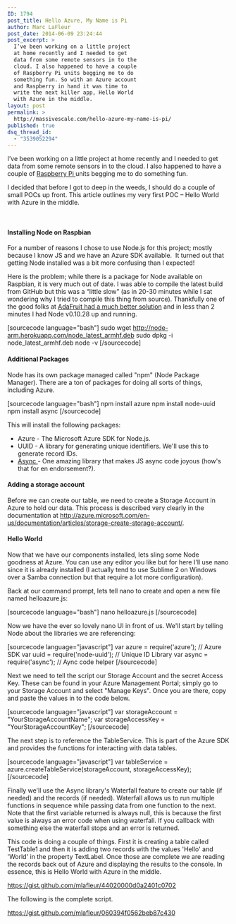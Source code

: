 ```yaml
---
ID: 1794
post_title: Hello Azure, My Name is Pi
author: Marc LaFleur
post_date: 2014-06-09 23:24:44
post_excerpt: >
  I’ve been working on a little project
  at home recently and I needed to get
  data from some remote sensors in to the
  cloud. I also happened to have a couple
  of Raspberry Pi units begging me to do
  something fun. So with an Azure account
  and Raspberry in hand it was time to
  write the next killer app, Hello World
  with Azure in the middle.
layout: post
permalink: >
  http://massivescale.com/hello-azure-my-name-is-pi/
published: true
dsq_thread_id:
  - "3539052294"
---
```

I’ve been working on a little project at home recently and I needed to get data from some remote sensors in to the cloud. I also happened to have a couple of <a href="http://www.amazon.com/gp/product/B00LPESRUK/ref=as_li_tl?ie=UTF8&amp;camp=1789&amp;creative=390957&amp;creativeASIN=B00LPESRUK&amp;linkCode=as2&amp;tag=soapb30-20&amp;linkId=LCABE5KBPNFINAXY&quot;&gt;Raspberry%20Pi&lt;/a&gt;&lt;img src=&quot;http://ir-na.amazon-adsystem.com/e/ir?t=soapb30-20&amp;l=as2&amp;o=1&amp;a=B00LPESRUK" target="_blank">Raspberry Pi </a>units begging me to do something fun.

I decided that before I got to deep in the weeds, I should do a couple of small POCs up front. This article outlines my very first POC – Hello World with Azure in the middle.

&nbsp;

<h4><strong>Installing Node on Raspbian</strong></h4>

For a number of reasons I chose to use Node.js for this project; mostly because I know JS and we have an Azure SDK available.  It turned out that getting Node installed was a bit more confusing than I expected!

Here is the problem; while there is a package for Node available on Raspbian, it is very much out of date. I was able to compile the latest build from GitHub but this was a “little slow” (as in 20-30 minutes while I sat wondering why I tried to compile this thing from source). Thankfully one of the good folks at <a href="https://learn.adafruit.com/raspberry-pi-hosting-node-red/setting-up-node-dot-js" target="_blank">AdaFruit had a much better solution</a> and in less than 2 minutes I had Node v0.10.28 up and running.

<div id="scid:C89E2BDB-ADD3-4f7a-9810-1B7EACF446C1:e3ed33a4-21c1-44ce-ac0a-f30df819b333" class="wlWriterEditableSmartContent" style="margin: 0px; padding: 0px; float: none; display: inline;">

[sourcecode language="bash"]
sudo wget http://node-arm.herokuapp.com/node_latest_armhf.deb
sudo dpkg -i node_latest_armhf.deb
node -v
[/sourcecode]

</div>

<h4><strong>Additional Packages</strong></h4>

Node has its own package managed called "npm" (Node Package Manager). There are a ton of packages for doing all sorts of things, including Azure.

<div id="scid:C89E2BDB-ADD3-4f7a-9810-1B7EACF446C1:a94fe9fa-a4c7-4a2e-bc4d-b5c2b4f5f6ab" class="wlWriterEditableSmartContent" style="margin: 0px; padding: 0px; float: none; display: inline;">

[sourcecode language="bash"]
npm install azure
npm install node-uuid
npm install async
[/sourcecode]

</div>

This will install the following packages:

<ul>
    <li>Azure - The Microsoft Azure SDK for Node.js.</li>
    <li>UUID - A library for generating unique identifiers. We'll use this to generate record IDs.</li>
    <li><a href="https://github.com/caolan/async" target="_blank">Async </a>- One amazing library that makes JS async code joyous (how's that for en endorsement?).</li>
</ul>

<h4><strong>Adding a storage account</strong></h4>

Before we can create our table, we need to create a Storage Account in Azure to hold our data. This process is described very clearly in the documentation at <a href="http://azure.microsoft.com/en-us/documentation/articles/storage-create-storage-account/">http://azure.microsoft.com/en-us/documentation/articles/storage-create-storage-account/</a>.

<h4>Hello World</h4>

Now that we have our components installed, lets sling some Node goodness at Azure. You can use any editor you like but for here I'll use nano since it is already installed (I actually tend to use Sublime 2 on Windows over a Samba connection but that require a lot more configuration).

Back at our command prompt, lets tell nano to create and open a new file named helloazure.js:

<div id="scid:C89E2BDB-ADD3-4f7a-9810-1B7EACF446C1:a546cc15-b576-475c-a3d8-2b419cfc647d" class="wlWriterEditableSmartContent" style="margin: 0px; padding: 0px; float: none; display: inline;">

[sourcecode language="bash"]
nano helloazure.js
[/sourcecode]

</div>

Now we have the ever so lovely nano UI in front of us. We'll start by telling Node about the libraries we are referencing:

<div id="scid:C89E2BDB-ADD3-4f7a-9810-1B7EACF446C1:4d414a9c-2eff-4b24-8ee5-33e36511b4b8" class="wlWriterEditableSmartContent" style="margin: 0px; padding: 0px; float: none; display: inline;">

[sourcecode language="javascript"]
var azure = require('azure'); // Azure SDK
var uuid = require('node-uuid'); // Unique ID Library
var async = require('async'); // Aync code helper
[/sourcecode]

</div>

Next we need to tell the script our Storage Account and the secret Access Key. These can be found in your Azure Management Portal; simply go to your Storage Account and select "Manage Keys". Once you are there, copy and paste the values in to the code below.

<div id="scid:C89E2BDB-ADD3-4f7a-9810-1B7EACF446C1:0a3c4aff-0445-4013-a106-19ee3b8cea40" class="wlWriterEditableSmartContent" style="margin: 0px; padding: 0px; float: none; display: inline;">

[sourcecode language="javascript"]
var storageAccount = &quot;YourStorageAccountName&quot;;
var storageAccessKey = &quot;YourStorageAccountKey&quot;;
[/sourcecode]

</div>

The next step is to reference the TableService. This is part of the Azure SDK and provides the functions for interacting with data tables.
<script src="http://s0.wp.com/wp-content/plugins/syntaxhighlighter/syntaxhighlighter3/scripts/shCore.js"></script>

<div id="scid:C89E2BDB-ADD3-4f7a-9810-1B7EACF446C1:d0a16e43-125d-4f52-a87a-e5e04fa4a1ce" class="wlWriterEditableSmartContent" style="margin: 0px; padding: 0px; float: none; display: inline;">

[sourcecode language="javascript"]
var tableService = azure.createTableService(storageAccount, storageAccessKey);
[/sourcecode]

</div>

Finally we'll use the Async library's Waterfall feature to create our table (if needed) and the records (if needed). Waterfall allows us to run multiple functions in sequence while passing data from one function to the next. Note that the first variable returned is always null, this is because the first value is always an error code when using waterfall. If you callback with something else the waterfall stops and an error is returned.

This code is doing a couple of things. First it is creating a table called TestTable1 and then it is adding two records with the values 'Hello' and 'World' in the property TextLabel. Once those are complete we are reading the records back out of Azure and displaying the results to the console. In essence, this is Hello World with Azure in the middle.

https://gist.github.com/mlafleur/44020000d0a2401c0702

The following is the complete script.

<a href="https://gist.github.com/mlafleur/060394f0562beb87c430">https://gist.github.com/mlafleur/060394f0562beb87c430</a>